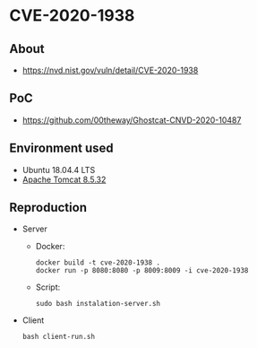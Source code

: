 # CVE-2020-1938

## About
* <https://nvd.nist.gov/vuln/detail/CVE-2020-1938>


## PoC
* <https://github.com/00theway/Ghostcat-CNVD-2020-10487>


## Environment used

* Ubuntu 18.04.4 LTS 
* [Apache Tomcat 8.5.32](https://archive.apache.org/dist/tomcat/tomcat-8/v8.5.32/bin/apache-tomcat-8.5.32.zip)


## Reproduction

* Server
    - Docker:
        ```shell script
        docker build -t cve-2020-1938 .
        docker run -p 8080:8080 -p 8009:8009 -i cve-2020-1938  
        ```
     - Script:
        ```shell script
        sudo bash instalation-server.sh
        ```
       
* Client
    ```shell script
    bash client-run.sh
    ```
